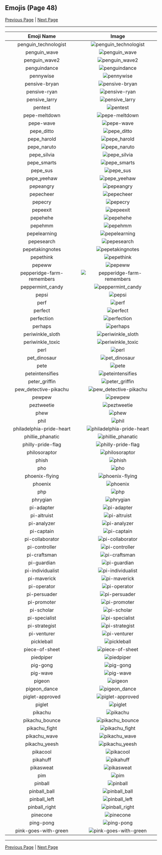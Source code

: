 
## Emojis (Page 48)

[Previous Page](/docs/rc/page-p-0047.md)
  | [Next Page](/docs/rc/page-p-0049.md)

<hr />

|Emoji Name|Image|
| :-: | :-: |
|penguin_technologist| ![penguin_technologist](/emojis/rc/penguin_technologist.png)|
|penguin_wave| ![penguin_wave](/emojis/rc/penguin_wave.png)|
|penguin_wave2| ![penguin_wave2](/emojis/rc/penguin_wave2.gif)|
|penguindance| ![penguindance](/emojis/rc/penguindance.gif)|
|pennywise| ![pennywise](/emojis/rc/pennywise.png)|
|pensive-bryan| ![pensive-bryan](/emojis/rc/pensive-bryan.png)|
|pensive-ryan| ![pensive-ryan](/emojis/rc/pensive-ryan.png)|
|pensive_larry| ![pensive_larry](/emojis/rc/pensive_larry.png)|
|pentest| ![pentest](/emojis/rc/pentest.png)|
|pepe-meltdown| ![pepe-meltdown](/emojis/rc/pepe-meltdown.gif)|
|pepe-wave| ![pepe-wave](/emojis/rc/pepe-wave.gif)|
|pepe_ditto| ![pepe_ditto](/emojis/rc/pepe_ditto.gif)|
|pepe_harold| ![pepe_harold](/emojis/rc/pepe_harold.png)|
|pepe_naruto| ![pepe_naruto](/emojis/rc/pepe_naruto.gif)|
|pepe_silvia| ![pepe_silvia](/emojis/rc/pepe_silvia.gif)|
|pepe_smarts| ![pepe_smarts](/emojis/rc/pepe_smarts.gif)|
|pepe_sus| ![pepe_sus](/emojis/rc/pepe_sus.png)|
|pepe_yeehaw| ![pepe_yeehaw](/emojis/rc/pepe_yeehaw.gif)|
|pepeangry| ![pepeangry](/emojis/rc/pepeangry.png)|
|pepecheer| ![pepecheer](/emojis/rc/pepecheer.gif)|
|pepecry| ![pepecry](/emojis/rc/pepecry.png)|
|pepeexit| ![pepeexit](/emojis/rc/pepeexit.png)|
|pepehehe| ![pepehehe](/emojis/rc/pepehehe.png)|
|pepehmm| ![pepehmm](/emojis/rc/pepehmm.gif)|
|pepelearning| ![pepelearning](/emojis/rc/pepelearning.png)|
|pepesearch| ![pepesearch](/emojis/rc/pepesearch.png)|
|pepetakingnotes| ![pepetakingnotes](/emojis/rc/pepetakingnotes.gif)|
|pepethink| ![pepethink](/emojis/rc/pepethink.png)|
|pepeww| ![pepeww](/emojis/rc/pepeww.png)|
|pepperidge-farm-remembers| ![pepperidge-farm-remembers](/emojis/rc/pepperidge-farm-remembers.png)|
|peppermint_candy| ![peppermint_candy](/emojis/rc/peppermint_candy.png)|
|pepsi| ![pepsi](/emojis/rc/pepsi.png)|
|perf| ![perf](/emojis/rc/perf.png)|
|perfect| ![perfect](/emojis/rc/perfect.gif)|
|perfection| ![perfection](/emojis/rc/perfection.png)|
|perhaps| ![perhaps](/emojis/rc/perhaps.png)|
|periwinkle_sloth| ![periwinkle_sloth](/emojis/rc/periwinkle_sloth.png)|
|periwinkle_toxic| ![periwinkle_toxic](/emojis/rc/periwinkle_toxic.png)|
|perl| ![perl](/emojis/rc/perl.png)|
|pet_dinosaur| ![pet_dinosaur](/emojis/rc/pet_dinosaur.gif)|
|pete| ![pete](/emojis/rc/pete.gif)|
|peteintensifies| ![peteintensifies](/emojis/rc/peteintensifies.gif)|
|peter_griffin| ![peter_griffin](/emojis/rc/peter_griffin.png)|
|pew_detective-pikachu| ![pew_detective-pikachu](/emojis/rc/pew_detective-pikachu.png)|
|pewpew| ![pewpew](/emojis/rc/pewpew.jpg)|
|peztweetie| ![peztweetie](/emojis/rc/peztweetie.png)|
|phew| ![phew](/emojis/rc/phew.png)|
|phil| ![phil](/emojis/rc/phil.png)|
|philadelphia-pride-heart| ![philadelphia-pride-heart](/emojis/rc/philadelphia-pride-heart.png)|
|phillie_phanatic| ![phillie_phanatic](/emojis/rc/phillie_phanatic.png)|
|philly-pride-flag| ![philly-pride-flag](/emojis/rc/philly-pride-flag.png)|
|philosoraptor| ![philosoraptor](/emojis/rc/philosoraptor.png)|
|phish| ![phish](/emojis/rc/phish.png)|
|pho| ![pho](/emojis/rc/pho.png)|
|phoenix-flying| ![phoenix-flying](/emojis/rc/phoenix-flying.gif)|
|phoenix| ![phoenix](/emojis/rc/phoenix.png)|
|php| ![php](/emojis/rc/php.png)|
|phrygian| ![phrygian](/emojis/rc/phrygian.png)|
|pi-adapter| ![pi-adapter](/emojis/rc/pi-adapter.png)|
|pi-altruist| ![pi-altruist](/emojis/rc/pi-altruist.png)|
|pi-analyzer| ![pi-analyzer](/emojis/rc/pi-analyzer.png)|
|pi-captain| ![pi-captain](/emojis/rc/pi-captain.png)|
|pi-collaborator| ![pi-collaborator](/emojis/rc/pi-collaborator.png)|
|pi-controller| ![pi-controller](/emojis/rc/pi-controller.png)|
|pi-craftsman| ![pi-craftsman](/emojis/rc/pi-craftsman.png)|
|pi-guardian| ![pi-guardian](/emojis/rc/pi-guardian.png)|
|pi-individualist| ![pi-individualist](/emojis/rc/pi-individualist.png)|
|pi-maverick| ![pi-maverick](/emojis/rc/pi-maverick.png)|
|pi-operator| ![pi-operator](/emojis/rc/pi-operator.png)|
|pi-persuader| ![pi-persuader](/emojis/rc/pi-persuader.png)|
|pi-promoter| ![pi-promoter](/emojis/rc/pi-promoter.png)|
|pi-scholar| ![pi-scholar](/emojis/rc/pi-scholar.png)|
|pi-specialist| ![pi-specialist](/emojis/rc/pi-specialist.png)|
|pi-strategist| ![pi-strategist](/emojis/rc/pi-strategist.png)|
|pi-venturer| ![pi-venturer](/emojis/rc/pi-venturer.png)|
|pickleball| ![pickleball](/emojis/rc/pickleball.png)|
|piece-of-sheet| ![piece-of-sheet](/emojis/rc/piece-of-sheet.jpg)|
|piedpiper| ![piedpiper](/emojis/rc/piedpiper.png)|
|pig-gong| ![pig-gong](/emojis/rc/pig-gong.gif)|
|pig-wave| ![pig-wave](/emojis/rc/pig-wave.gif)|
|pigeon| ![pigeon](/emojis/rc/pigeon.png)|
|pigeon_dance| ![pigeon_dance](/emojis/rc/pigeon_dance.gif)|
|piglet-approved| ![piglet-approved](/emojis/rc/piglet-approved.png)|
|piglet| ![piglet](/emojis/rc/piglet.png)|
|pikachu| ![pikachu](/emojis/rc/pikachu.png)|
|pikachu_bounce| ![pikachu_bounce](/emojis/rc/pikachu_bounce.gif)|
|pikachu_fight| ![pikachu_fight](/emojis/rc/pikachu_fight.gif)|
|pikachu_wave| ![pikachu_wave](/emojis/rc/pikachu_wave.gif)|
|pikachu_yeesh| ![pikachu_yeesh](/emojis/rc/pikachu_yeesh.jpg)|
|pikacool| ![pikacool](/emojis/rc/pikacool.png)|
|pikahuff| ![pikahuff](/emojis/rc/pikahuff.png)|
|pikasweat| ![pikasweat](/emojis/rc/pikasweat.gif)|
|pim| ![pim](/emojis/rc/pim.png)|
|pinball| ![pinball](/emojis/rc/pinball.gif)|
|pinball_ball| ![pinball_ball](/emojis/rc/pinball_ball.png)|
|pinball_left| ![pinball_left](/emojis/rc/pinball_left.gif)|
|pinball_right| ![pinball_right](/emojis/rc/pinball_right.gif)|
|pinecone| ![pinecone](/emojis/rc/pinecone.png)|
|ping-pong| ![ping-pong](/emojis/rc/ping-pong.gif)|
|pink-goes-with-green| ![pink-goes-with-green](/emojis/rc/pink-goes-with-green.png)|

<hr/>

[Previous Page](/docs/rc/page-p-0047.md)
  | [Next Page](/docs/rc/page-p-0049.md)